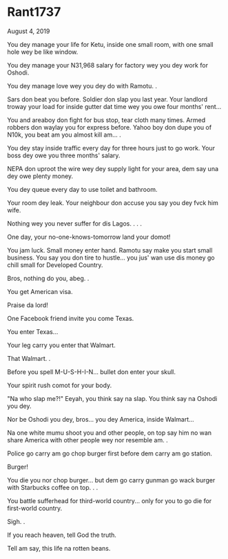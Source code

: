 # Rant1737


August 4, 2019

You dey manage your life for Ketu, inside one small room, with one small hole wey be like window. 

You dey manage your N31,968 salary for factory wey you dey work for Oshodi. 

You dey manage love wey you dey do with Ramotu.
.

Sars don beat you before. Soldier don slap you last year. Your landlord troway your load for inside gutter dat time wey you owe four months' rent...

You and areaboy don fight for bus stop, tear cloth many times. Armed robbers don waylay you for express before. Yahoo boy don dupe you of N10k, you beat am you almost kill am...
.

You dey stay inside traffic every day for three hours just to go work. Your boss dey owe you three months' salary. 

NEPA don uproot the wire wey dey supply light for your area, dem say una dey owe plenty money. 

You dey queue every day to use toilet and bathroom. 

Your room dey leak. Your neighbour don accuse you say you dey fvck him wife.

Nothing wey you never suffer for dis Lagos.
.
.
.

One day, your no-one-knows-tomorrow land your domot!

You jam luck. Small money enter hand. Ramotu say make you start small business. You say you don tire to hustle... you jus' wan use dis money go chill small for Developed Country.

Bros, nothing do you, abeg.
.

You get American visa. 

Praise da lord!

One Facebook friend invite you come Texas.

You enter Texas...

Your leg carry you enter that Walmart. 

That Walmart.
.

Before you spell M-U-S-H-I-N... bullet don enter your skull.

Your spirit rush comot for your body.

"Na who slap me?!" Eeyah, you think say na slap. You think say na Oshodi you dey. 

Nor be Oshodi you dey, bros... you dey America, inside Walmart...

Na one white mumu shoot you and other people, on top say him no wan share America with other people wey nor resemble am.
.

Police go carry am go chop burger first before dem carry am go station. 

Burger!

You die you nor chop burger... but dem go carry gunman go wack burger with Starbucks coffee on top.
.
.

You battle sufferhead for third-world country... only for you to go die for first-world country.

Sigh.
.

If you reach heaven, tell God the truth. 

Tell am say, this life na rotten beans.